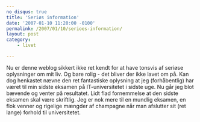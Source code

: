 ```yaml
---
no_disqus: true
title: 'Seriøs information'
date: '2007-01-10 11:20:00 -0100'
permalink: /2007/01/10/serioes-information/
layout: post
category:
    - livet

---
```

Nu er denne weblog sikkert ikke ret kendt for at have tonsvis af seriøse oplysninger om mit liv. Og bare rolig - det bliver der ikke lavet om på. Kan dog henkastet nævne den ret fantastiske oplysning at jeg (forhåbentlig) har været til min sidste eksamen på IT-universitetet i sidste uge. Nu går jeg blot bævende og venter på resultatet. Lidt flad fornemmelse at den sidste eksamen skal være skriftlig. Jeg er nok mere til en mundlig eksamen, en flok venner og rigelige mængder af champagne når man afslutter sit (ret lange) forhold til universitetet.
